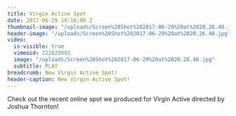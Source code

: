 ```yaml
---
title: Virgin Active Spot
date: 2017-06-29 19:16:00 Z
thumbnail-image: "/uploads/Screen%20Shot%202017-06-29%20at%2020.26.40.jpg"
header-image: "/uploads/Screen%20Shot%202017-06-29%20at%2020.26.40.jpg"
video:
  is-visible: true
  vimeoid: 222829992
  image: "/uploads/Screen%20Shot%202017-06-29%20at%2020.26.40.jpg"
  subtitle: PLAY
breadcrumb: New Virgin Active Spot!
header-caption: New Virgin Active Spot!
---
```


Check out the recent online spot we produced for Virgin Active directed by Joshua Thornton!